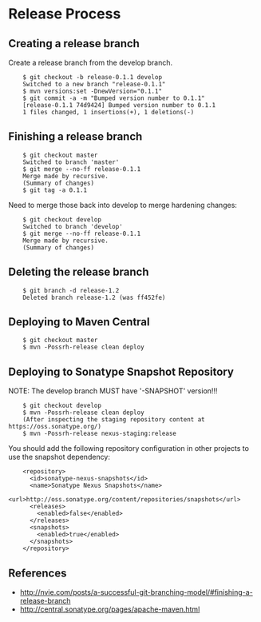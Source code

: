 # Release Process

## Creating a release branch

Create a release branch from the develop branch.

        $ git checkout -b release-0.1.1 develop
        Switched to a new branch "release-0.1.1"
        $ mvn versions:set -DnewVersion="0.1.1"
        $ git commit -a -m "Bumped version number to 0.1.1"
        [release-0.1.1 74d9424] Bumped version number to 0.1.1
        1 files changed, 1 insertions(+), 1 deletions(-)

## Finishing a release branch

        $ git checkout master
        Switched to branch 'master'
        $ git merge --no-ff release-0.1.1
        Merge made by recursive.
        (Summary of changes)
        $ git tag -a 0.1.1

Need to merge those back into develop to merge hardening changes:

        $ git checkout develop
        Switched to branch 'develop'
        $ git merge --no-ff release-0.1.1
        Merge made by recursive.
        (Summary of changes)

## Deleting the release branch

        $ git branch -d release-1.2
        Deleted branch release-1.2 (was ff452fe)


## Deploying to Maven Central

        $ git checkout master
        $ mvn -Possrh-release clean deploy


## Deploying to Sonatype Snapshot Repository

NOTE: The develop branch MUST have '-SNAPSHOT' version!!!

        $ git checkout develop
        $ mvn -Possrh-release clean deploy
        (After inspecting the staging repository content at https://oss.sonatype.org/)
        $ mvn -Possrh-release nexus-staging:release

You should add the following repository configuration in other projects to use the snapshot dependency:

        <repository>
          <id>sonatype-nexus-snapshots</id>
          <name>Sonatype Nexus Snapshots</name>
          <url>http://oss.sonatype.org/content/repositories/snapshots</url>
          <releases>
            <enabled>false</enabled>
          </releases>
          <snapshots>
            <enabled>true</enabled>
          </snapshots>
        </repository>


## References
- http://nvie.com/posts/a-successful-git-branching-model/#finishing-a-release-branch
- http://central.sonatype.org/pages/apache-maven.html
